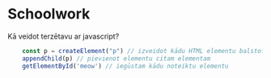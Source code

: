 # Schoolwork

Kā veidot terzētavu ar javascript?

```javascript
    const p = createElement("p") // izveidot kādu HTML elementu balstoties pēc taga
    appendChild(p) // pievienot elementu citam elementam
    getElementById('meow') // iegūstam kādu noteiktu elementu
```